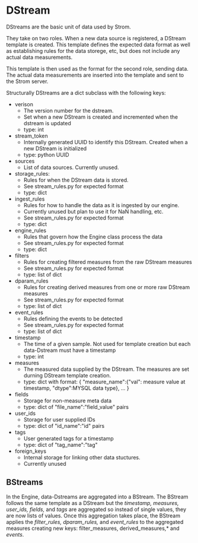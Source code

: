# DStream
DStreams are the basic unit of data used by Strom.

They take on two roles. When a new data source is registered, a DStream template is created. This
template defines the expected data format as well as establishing rules for the data storege, etc,
but does not include any actual data measurements.

This template is then used as the format for the second role, sending data. The actual data
measurements are inserted into the template and sent to the Strom server.

Structurally DStreams are a dict subclass with the following keys:

- verison
  - The version number for the dstream.
  - Set when a new DStream is created and incremented when the dstream is updated
  - type: int
- stream_token
  - Internally generated UUID to identify this DStream. Created when a new DStream is initialized
  - type: python UUID
- sources
  - List of data sources. Currently unused.
- storage_rules:
  - Rules for when the DStream data is stored.
  - See stream_rules.py for expected format
  - type: dict
- ingest_rules
  - Rules for how to handle the data as it is ingested by our engine.
  - Currently unused but plan to use it for NaN handling, etc.
  - See stream_rules.py for expected format
  - type: dict
- engine_rules
  - Rules that govern how the Engine class process the data
  - See stream_rules.py for expected format
  - type: dict
- filters
  - Rules for creating filtered measures from the raw DStream measures
  - See stream_rules.py for expected format
  - type: list of dict
- dparam_rules
  - Rules for creating derived measures from one or more raw DStream measures
  - See stream_rules.py for expected format
  - type: list of dict
- event_rules
  - Rules defining the events to be detected
  - See stream_rules.py for expected format
  - type: list of dict
- timestamp
  - The time of a given sample. Not used for template creation but each data-Dstream must have a timestamp
  - type: int
- measures
  - The measured data supplied by the DStream. The measures are set durning DStream template creation.
  - type: dict with format: {
  "measure_name":{"val": measure value at timestamp, "dtype":MYSQL data
  type}, ...
  }
- fields
  - Storage for non-measure meta data
  - type: dict of "file_name":"field_value" pairs
- user_ids
  - Storage for user supplied IDs
  - type: dict of "id_name":"id" pairs
- tags
  - User generated tags for a timestamp
  - type: dict of "tag_name":"tag"
- foreign_keys
  - Internal storage for linking other data stuctures.
  - Currently unused

## BStreams

In the Engine, data-Dstreams are aggregated into a BStream. The BStream follows the same template as
 a DStream but the *timestamp, measures, user_ids, fields,* and *tags* are aggregated so instead of
 single values, they are now lists of values. Once this aggregation takes place, the BStream applies
 the *filter_rules, dparam_rules,* and *event_rules* to the aggregated measures creating new keys:
 filter_measures, derived_measures,* and *events*.
